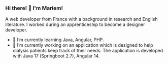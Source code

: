 ### Hi there! 👋 I'm Mariem!

A web developer from France with a background in research and English literature. I worked during an apprenticeship to become a designer developer. 

- 🌱 I’m currently learning Java, Angular, PHP.
- 🔭 I’m currently working on an application which is designed to help dialysis patients keep track of their needs. The application is developed with Java 17 (Springboot 2.7), Angular 14.

<!--
**Mariem-K/Mariem-K** is a ✨ _special_ ✨ repository because its `README.md` (this file) appears on your GitHub profile.

Here are some ideas to get you started:

- 🔭 I’m currently working on ...
- 🌱 I’m currently learning ...
- 👯 I’m looking to collaborate on ...
- 🤔 I’m looking for help with ...
- 💬 Ask me about ...
- 📫 How to reach me: ...
- 😄 Pronouns: ...
- ⚡ Fun fact: ...
-->
